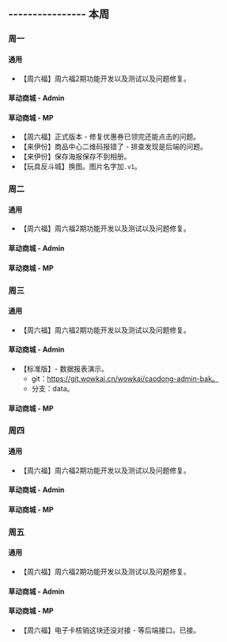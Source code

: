 ## ---------------- 本周

### 周一
#### 通用
* 【周六福】周六福2期功能开发以及测试以及问题修复。
#### 草动商城 - Admin
#### 草动商城 - MP
* 【周六福】正式版本 - 修复优惠券已领完还能点击的问题。
* 【来伊份】商品中心二维码报错了 - 排查发现是后端的问题。
* 【来伊份】保存海报保存不到相册。
* 【玩具反斗城】换图。图片名字加`.v1`。

### 周二
#### 通用
* 【周六福】周六福2期功能开发以及测试以及问题修复。
#### 草动商城 - Admin
#### 草动商城 - MP

### 周三
#### 通用
* 【周六福】周六福2期功能开发以及测试以及问题修复。
#### 草动商城 - Admin
* 【标准版】- 数据报表演示。
  - git：https://git.wowkai.cn/wowkai/caodong-admin-bak。
  - 分支：data。
#### 草动商城 - MP

### 周四
#### 通用
* 【周六福】周六福2期功能开发以及测试以及问题修复。
#### 草动商城 - Admin
#### 草动商城 - MP

### 周五
#### 通用
* 【周六福】周六福2期功能开发以及测试以及问题修复。
#### 草动商城 - Admin
#### 草动商城 - MP
* 【周六福】电子卡核销这块还没对接 - 等后端接口。已接。
